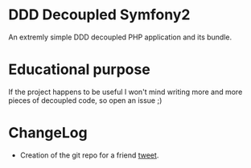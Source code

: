 # DDD Decoupled Symfony2
An extremly simple DDD decoupled PHP application and its bundle.

# Educational purpose
If the project happens to be useful I won't mind writing more and more pieces of decoupled code, so open an issue ;)

# ChangeLog
 - Creation of the git repo for a friend [tweet](https://twitter.com/marcossegov/status/579269914420244480).
